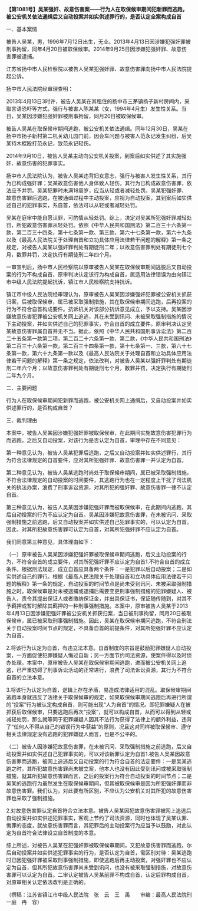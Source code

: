**【第1081号】吴某强奸、故意伤害案——行为人在取保候审期间犯新罪而逃跑，被公安机关依法通缉后又自动投案并如实供述罪行的，是否认定全案构成自首**

一、基本案情

被告人吴某，男，1996年7月12日出生，无业。2013年4月13日因涉嫌犯强奸罪被刑事拘留，同年4月20日被取保候审。2014年9月25日因涉嫌犯强奸罪、故意伤害罪被逮捕。

江苏省扬中市人民检察院以被告人吴某犯强奸罪、故意伤害罪向扬中市人民法院提起公诉。

扬中市人民法院经审理查明：

2013年4月13日3时许，被告人吴某在其租住的扬中市三茅镇扬子新村房间内，采取言语恐吓等方式，强行与被害人陈某某（女，1994年4月生）发生性关系。当日，吴某因涉嫌犯强奸罪被刑事拘留，同月20日被取保候审。

被告人吴某在取保候审期间逃跑，被公安机关依法通缉。同年12月30日，吴某在扬中市扬子新村第二机关幼儿园门前，因会车问题与被害人范永记发生纠纷，后吴某持木棍殴打范永记，致范永记轻伤。

2014年9月10日，被告人吴某主动向公安机关投案，到案后如实供述了其实施强奸、故意伤害的犯罪事实。

扬中市人民法院认为，被告人吴某违背妇女意志，强行与被害人发生性关系，其行为已构成强奸罪；吴某故意伤害他人身体致人轻伤，其行为已构成故意伤害罪，依法应予并罚。吴某犯罪时未满18周岁，应当从轻或者减轻处罚。吴某犯强奸罪、故意伤害罪后逃跑，在被通缉过程中主动投案，应视为自动投案，其到案后如实供述自己的犯罪事实，系自首，依法可以从轻或者减轻处罚。

吴某在庭审中能自愿认罪，可酌情从轻处罚。综上，决定对吴某所犯强奸罪减轻处罚，所犯故意伤害罪从轻处罚。依照《中华人民共和国刑法》第二百三十六条第一款，第二百三十四条，第十七条第一款、第三款，第六十七条第一款，第六十九条以及《最高人民法院关于处理自首和立功具体应用法律若干问题的解释》第一条之规定，对被告人吴某以强奸罪判处有期徒刑二年；以故意伤害罪判处有期徒刑七个月，数罪并罚，决定执行有期徒刑二年四个月。

一审宣判后，扬中市人民检察院以原审被告人吴某在取保候审期间逃脱后又自动投案的行为不构成自首，原审判决认定该行为构成自首，属适用法律错误为由向镇江市中级人民法院提起抗诉，镇江市人民检察院支持抗诉。

镇江市中级人民法院经审理认为，原审被告人吴某因涉嫌强奸犯罪被公安机关抓获归案，后被取保候审，属已被采取强制措施，其在取保候审期间逃跑，后再投案的行为不符合自首构成要件。抗诉机关对该部分抗诉意见成立，予以支持。吴某因涉嫌故意伤害犯罪被公安机关网上追逃，其在未受到讯问、未被采取强制措施的情况下主动投案，并如实供述自己的犯罪事实，符合自首的成立要件。原审判决认定吴某故意伤害罪属自首并无不当。据此，依照《中华人民共和国刑事诉讼法》第二百二十五条第一款第二项，第二百二十六条第一款、第二款，《中华人民共和国刑法》第二百三十六条第一款，第二百三十四条第一款，第十七条第一、三款，第六十七条第一款，第六十九条第一款以及《最高人民法院关于处理自首和立功具体应用法律若干问题的解释》第一条之规定，依法改判，对被告人吴某以强奸罪判处有期徒刑二年六个月；以故意伤害罪判处有期徒刑七个月，数罪并罚，决定执行有期徒刑二年九个月。

二、主要问题

行为人在取保候审期间犯新罪而逃跑，被公安机关网上通缉后，又自动投案并如实供述罪行的，是否构成自首？

三、裁判理由

本案中，被告人吴某因涉嫌犯强奸罪被取保候审，在此期间实施故意伤害犯罪行为而逃跑，之后又自动投案，对该行为是否认定为自首，审理中存在不同意见：

第一种意见认为，被告人吴某犯罪后逃跑，之后又自动投案并如实供述罪行，其行为符合法律规定的自首要件，应对其所犯强奸罪、故意伤害罪一并认定为自首。

第二种意见认为，被告人吴某逃跑时尚处于取保候审期间，属已被采取强制措施，不符合法律规定的自动投案的时间要件，其逃跑行为也在一定程度上干扰了司法机关的执法办案，浪费了刑事诉讼资源，对其所犯的强奸罪、故意伤害罪一律不认定自首。

第三种意见认为，被告人吴某因涉嫌犯强奸罪而被取保候审，在此期间内逃跑，其后自动投案的行为不应认定为自首。吴某因涉嫌犯故意伤害罪，在未被讯问、采取强制措施之前逃跑，后又自动投案并如实供述自己犯罪事实的，可以认定为自首。因此，对其所犯故意伤害罪可认定为自首，对其所犯强奸罪不应认定为自首。

我们同意第三种意见，具体理由如下：

（一）原审被告人吴某因涉嫌犯强奸罪被取保候审期间逃跑，后又主动投案的行为，不符合自首的成立要件，对其所犯强奸罪不应认定为自首1.不符合自首的成立条件。根据刑法规定，成立自首应具备两个条件：一是犯罪以后自动投案；二是如实供述自己的罪行。根据《最高人民法院关于处理自首和立功具体应用法律若干问题的解释》第一条的规定，自动投案的时间节点是尚未受到讯问、未被采取强制措施之时。取保候审是对未被逮捕或逮捕后需要变更刑事强制措施的犯罪嫌疑人、被告人，责令其提出保证人或者缴纳保证金，并出具保证书，保证随传随到，对其不予羁押或暂时解除其羁押的一种刑事强制措施。本案中，原审被告人吴某于2013年4月13日因涉嫌犯强奸罪被公安机关抓获归案，当日被刑事拘留，同月20日被取保候审，属已被采取刑事强制措施。因此，吴某在取保候审期问逃跑，不符合刑法关于自动投案时间节点的规定，不具备自首的前提条件，对其所犯强奸罪不应认定为自首。

2.将该行为认定为自首，有违立法本意。自首制度的宗旨是鼓励犯罪嫌疑人自动投案，一方面促使犯罪嫌疑人悔过自新；另一方面节约司法资源，使案件得以及时侦办处理。本案中，原审被告人吴某在取保候审期间逃跑，进而被公安机关网上追逃，已严重妨碍了刑事诉讼活动的正常进行，浪费了司法诉讼资源，其行为不符合自首的立法本意。

3.将该行为认定为自首，逻辑上存在矛盾，易造成法律适用的混乱。取保候审期间逃跑本身就违反了法律关于取保候审的规定，如果取保候审期间逃跑后再进行所谓的“投案”行为被认定构成自首，则可能出现“人为自首”的情况。即犯罪嫌疑人在被抓获后取保候审，只要逃跑后再次“投案”，就可以构成自首，从而可以得到从轻或减轻处罚，那么就等同于犯罪嫌疑人因其不法行为获得了法律上的额外利益，违背了“任何人不得从自己的错误行为中获益”的原则，况且这对同样被取保候审、遵守相关法律规定没有逃跑的犯罪嫌疑人而言，也是不公平的。

（二）被告人因涉嫌犯故意伤害罪，在未被讯问、采取强制措施之前逃跑，后又自动投案并如实供述自己犯罪事实的，可以对该新罪认定为自首1.被告人吴某因故意伤害罪而逃跑，被网上追逃后又自动投案的行为符合自首的法定要件：一是吴某逃跑之时，其所犯故意伤害罪尚未被立案，他本人也没有因此受到讯问或被采取强制措施，就其所犯故意伤害罪而言，之后的投案行为符合自动投案的时间节点；二是吴某的逃跑行为虽然发生在取保候审期间，但其被取保候审是因为所犯强奸罪而非故意伤害罪。我们认为，对此要有所区别，不应认为公安机关对其所犯的故意伤害罪也采取了强制措施。

2.对故意伤害罪认定自首符合立法本意。被告人吴某因犯故意伤害罪被网上追逃后自动投案并如实供述犯罪事实，客观上节约了司法资源，同时也体现了吴某认罪、悔罪的态度，就故意伤害罪而言，其犯罪后的主动投案行为应当予以鼓励，对此认定为自首符合法律设立自首制度的本意。

综上所述，对被告人吴某在犯强奸罪被取保候审期间，又犯故意伤害罪而逃跑，尔后自动投案并如实供述犯罪事实的行为，是否认定为自首，需区别对待：吴某逃跑时已因犯强奸罪被采取刑事强制措施，即使逃跑后再主动投案，对强奸罪也不应认定为自首，但其所犯故意伤害罪尚未受到讯问，也没有被采取强制措施，对故意伤害罪可以认定为自首。二审认定被告人吴某前罪不构成自首，认定后罪构成自首，对原审相关认定依法改判是正确的。

（撰稿：江苏省镇江市中级人民法院　张　云　王　禹　　审编：最高人民法院刑一庭　冉　容）